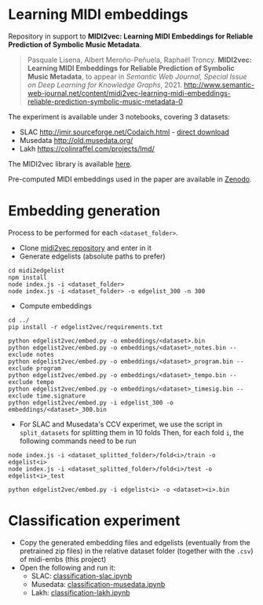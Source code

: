 # Learning MIDI embeddings

Repository in support to **MIDI2vec: Learning MIDI Embeddings for Reliable Prediction of Symbolic Music Metadata**.

> Pasquale Lisena, Albert Meroño-Peñuela, Raphaël Troncy. **MIDI2vec: Learning MIDI Embeddings for
> Reliable Prediction of Symbolic Music Metadata**, to appear in *Semantic Web Journal, Special Issue on Deep Learning for Knowledge Graphs*, 2021.
> http://www.semantic-web-journal.net/content/midi2vec-learning-midi-embeddings-reliable-prediction-symbolic-music-metadata-0

The experiment is available under 3 notebooks, covering 3 datasets:

- SLAC http://jmir.sourceforge.net/Codaich.html - [direct download](http://www.music.mcgill.ca/~cmckay/protected/SLAC_MIDI_Dataset.zip)
- Musedata http://old.musedata.org/ 
- Lakh https://colinraffel.com/projects/lmd/

The MIDI2vec library is available [here](https://github.com/midi-ld/midi2vec).

Pre-computed MIDI embeddings used in the paper are available in [Zenodo](https://zenodo.org/record/5082300).

# Embedding generation

Process to be performed for each `<dataset_folder>`.

- Clone [midi2vec repository](https://github.com/midi-ld/midi2vec) and enter in it
- Generate edgelists (absolute paths to prefer)
```
cd midi2edgelist
npm install
node index.js -i <dataset_folder>
node index.js -i <dataset_folder> -o edgelist_300 -n 300
```

- Compute embeddings
```
cd ../
pip install -r edgelist2vec/requirements.txt

python edgelist2vec/embed.py -o embeddings/<dataset>.bin
python edgelist2vec/embed.py -o embeddings/<dataset>_notes.bin --exclude notes
python edgelist2vec/embed.py -o embeddings/<dataset>_program.bin --exclude program
python edgelist2vec/embed.py -o embeddings/<dataset>_tempo.bin --exclude tempo
python edgelist2vec/embed.py -o embeddings/<dataset>_timesig.bin --exclude time.signature
python edgelist2vec/embed.py -i edgelist_300 -o embeddings/<dataset>_300.bin
```

- For SLAC and Musedata's CCV experimet, we use the script in `split_datasets` for splitting them in 10 folds
Then, for each fold `i`, the following commands need to be run
  
```
node index.js -i <dataset_splitted_folder>/fold<i>/train -o edgelist<i>
node index.js -i <dataset_splitted_folder>/fold<i>/test -o edgelist<i>_test

python edgelist2vec/embed.py -i edgelist<i> -o <dataset><i>.bin
```

# Classification experiment

- Copy the generated embedding files and edgelists (eventually from the pretrained zip files) in the relative dataset folder (together with the `.csv`) of midi-embs (this project)
- Open the following and run it:
    - SLAC: [classification-slac.ipynb](./classification-slac.ipynb)
    - Musedata: [classification-musedata.ipynb](./classification-musedata.ipynb)
    - Lakh: [classification-lakh.ipynb](./classification-lakh.ipynb)
